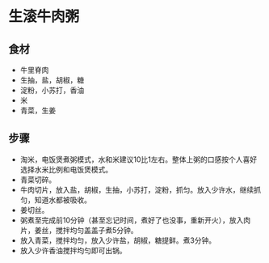 # 生滚牛肉粥

## 食材

- 牛里脊肉
- 生抽，盐，胡椒，糖
- 淀粉，小苏打，香油
- 米
- 青菜，生姜

## 步骤

- 淘米，电饭煲煮粥模式，水和米建议10比1左右。整体上粥的口感按个人喜好选择水米比例和电饭煲模式。
- 青菜切碎。
- 牛肉切片，放入盐，胡椒，生抽，小苏打，淀粉，抓匀。放入少许水，继续抓匀，知道水都被吸收。
- 姜切丝。
- 粥煮至完成前10分钟（甚至忘记时间，煮好了也没事，重新开火），放入肉片，姜丝，搅拌均匀盖盖子煮5分钟。
- 放入青菜，搅拌均匀，放入少许盐，胡椒，糖提鲜。煮3分钟。
- 放入少许香油搅拌均匀即可出锅。